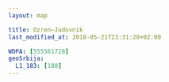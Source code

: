 ```yaml
---
layout: map

title: Ozren–Jadovnik
last_modified_at: 2018-05-21T23:31:20+02:00

WDPA: [555561728]
geoSrbija:
  L1_183: [188]
---
```

